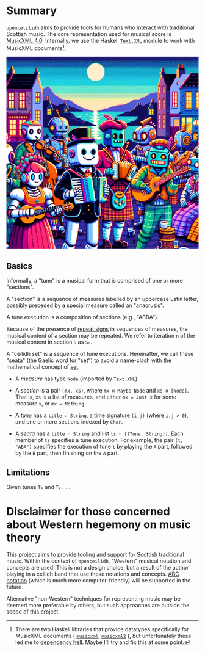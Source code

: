 
# Summary

`opencelilidh` aims to provide tools for humans who interact with traditional Scottish music. 
The core representation used for musical score is
  [MusicXML 4.0](https://www.w3.org/2021/06/musicxml40/musicxml-reference/).
Internally, we use the Haskell [`Text.XML`](https://hackage.haskell.org/package/xml-conduit-1.9.1.3/docs/Text-XML.html) module to work with MusicXML documents[^1].

![Pixel art of robots playing together against the backdrop of a Scottish village.](robots.webp)


[^1]: There are two Haskell libraries that provide datatypes specifically for 
  MusicXML documents (
    [`musicxml`](https://hackage.haskell.org/package/musicxml2), 
    [`musicxml2`](https://hackage.haskell.org/package/musicxml2)
  ), but unfortunately these led me to [dependency hell](https://xkcd.com/1579/).
  Maybe I'll try and fix this at some point.  

## Basics

Informally, a "tune" is a musical form that is comprised of one or more "sections".
 
A "section" is a sequence of measures labelled by an uppercase Latin letter, 
possibly preceded by a special measure called an "anacrusis". 

A tune execution is a composition of sections (e.g., "ABBA").

Because of the presence of [repeat signs](https://en.wikipedia.org/wiki/Repeat_sign)
in sequences of measures, the musical content of a section may be repeated.
We refer to iteration `n` of the musical content in section `S` as `Sₙ`.

A "ceilidh set" is a sequence of tune executions. Hereinafter, we call these 
"seata" (the Gaelic word for "set") to avoid a name-clash with the mathematical concept of [set](https://en.wikipedia.org/wiki/Set_(mathematics)).

- A *measure* has type `Node` (imported by `Text.XML`). 

- A *section* is a pair `(mx, xs)`, where `mx ∷ Maybe Node` and `xs ∷ [Node]`.
  That is, `xs` is a list of measures, and either `mx = Just x` for some measure `x`, or `mx = Nothing`.

- A *tune* has a `title ∷ String`, a time signature `(i,j)` (where `i,j > 0`),
  and one or more sections indexed by `Char`.

- A *seata* has a `title ∷ String` and list `ts ∷ [(Tune, String)]`.
  Each member of `ts` specifies a tune execution. 
  For example, the pair `(t, "ABA")` specifies the execution of tune `t` by playing
  the `A` part, followed by the `B` part, then finishing on the `A` part.   

## Limitations

Given tunes `T₁` and `T₂`, ....


# Disclaimer for those concerned about Western hegemony on music theory  

This project aims to provide tooling and support for Scottish traditional music.
Within the context of `openceilidh`, "Western" musical notation and concepts are
used. This is not a design choice, but a result of the author playing in a ceilidh band
that use these notations and concepts. 
[ABC notation](https://en.wikipedia.org/wiki/ABC_notation) 
  (which is much more computer-friendly) will be supported in the future.

Alternative "non-Western" techniques for representing music may be deemed more preferable
by others, but such approaches are outside the scope of this project.